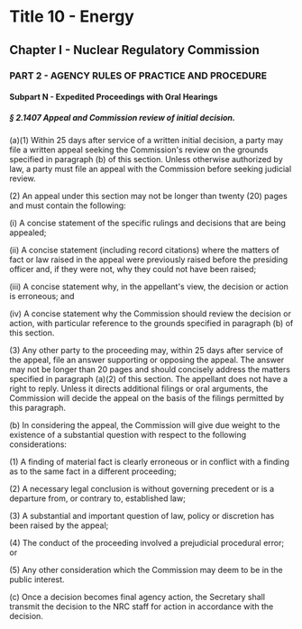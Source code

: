 
# Title 10 - Energy
## Chapter I - Nuclear Regulatory Commission
### PART 2 - AGENCY RULES OF PRACTICE AND PROCEDURE
#### Subpart N - Expedited Proceedings with Oral Hearings
##### § 2.1407 Appeal and Commission review of initial decision.

(a)(1) Within 25 days after service of a written initial decision, a party may file a written appeal seeking the Commission's review on the grounds specified in paragraph (b) of this section. Unless otherwise authorized by law, a party must file an appeal with the Commission before seeking judicial review.

(2) An appeal under this section may not be longer than twenty (20) pages and must contain the following:

(i) A concise statement of the specific rulings and decisions that are being appealed;

(ii) A concise statement (including record citations) where the matters of fact or law raised in the appeal were previously raised before the presiding officer and, if they were not, why they could not have been raised;

(iii) A concise statement why, in the appellant's view, the decision or action is erroneous; and

(iv) A concise statement why the Commission should review the decision or action, with particular reference to the grounds specified in paragraph (b) of this section.

(3) Any other party to the proceeding may, within 25 days after service of the appeal, file an answer supporting or opposing the appeal. The answer may not be longer than 20 pages and should concisely address the matters specified in paragraph (a)(2) of this section. The appellant does not have a right to reply. Unless it directs additional filings or oral arguments, the Commission will decide the appeal on the basis of the filings permitted by this paragraph.

(b) In considering the appeal, the Commission will give due weight to the existence of a substantial question with respect to the following considerations:

(1) A finding of material fact is clearly erroneous or in conflict with a finding as to the same fact in a different proceeding;

(2) A necessary legal conclusion is without governing precedent or is a departure from, or contrary to, established law;

(3) A substantial and important question of law, policy or discretion has been raised by the appeal;

(4) The conduct of the proceeding involved a prejudicial procedural error; or

(5) Any other consideration which the Commission may deem to be in the public interest.

(c) Once a decision becomes final agency action, the Secretary shall transmit the decision to the NRC staff for action in accordance with the decision.

